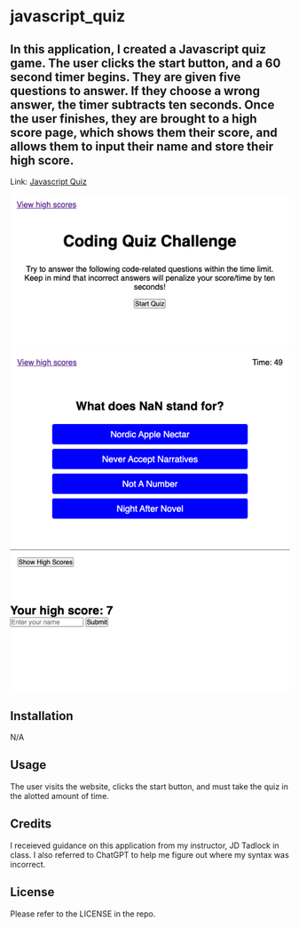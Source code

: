 # javascript_quiz

## In this application, I created a Javascript quiz game. The user clicks the start button, and a 60 second timer begins. They are given five questions to answer. If they choose a wrong answer, the timer subtracts ten seconds. Once the user finishes, they are brought to a high score page, which shows them their score, and allows them to input their name and store their high score.

Link: <a href="https://coreyphillipsofficial.github.io/javascript_quiz/">Javascript Quiz</a> 

![Screenshot](./assets/main-page-screenshot.png)
![Screenshot](./assets/question-screenshot.png)
![Screenshot](./assets/highscores-screenshot.png)


## Installation

N/A

## Usage

The user visits the website, clicks the start button, and must take the quiz in the alotted amount of time.

## Credits

I receieved guidance on this application from my instructor, JD Tadlock in class. I also referred to ChatGPT to help me figure out where my syntax was incorrect.

## License

Please refer to the LICENSE in the repo.